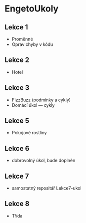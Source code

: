 # EngetoUkoly

## Lekce 1
- Proměnné
- Oprav chyby v kódu  

## Lekce 2
- Hotel

## Lekce 3
- FizzBuzz (podmínky a cykly)
- Domácí úkol — cykly

## Lekce 5
- Pokojové rostliny

## Lekce 6
- dobrovolný úkol, bude doplněn

## Lekce 7
- samostatný repositář Lekce7-ukol

## Lekce 8
- Třída
